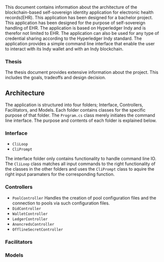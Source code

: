 This document contains information about the architecture of the blockchain-based self-sovereign identity application for electronic health records(EHR). This application has been designed for a bachelor project. This application has been designed for the purpose of self-sovereign handling of EHR. The application is based on Hyperledger Indy and is therefor not limited to EHR. The application can also be used for any type of credential sharing according to the Hyperledger Indy standard. The application provides a simple command line interface that enable the user to interact with its Indy wallet and with an Indy blockchain.

### Thesis
The thesis document provides extensive information about the project. This includes the goals, tradeoffs and design decision.

## Architecture
The application is structured into four folders; Interface, Controllers, Facilitators, and Models. Each folder contains classes for the specific purpose of that folder. The `Program.cs` class merely initiates the command line interface. The purpose and contents of each folder is explained below.

### Interface
- `CliLoop`
- `CliPrompt`

The interface folder only contains functionality to handle command line IO. The `CliLoop` class matches all input commands to the right functionality of the classes in the other folders and uses the `CliPrompt` class to aquire the right input paramaters for the corresponding function.

### Controllers
- `PoolController`
Handles the creation of pool configuration files and the connection to pools via such configuration files.
- `DidController`
- `WalletController`
- `LedgerController`
- `AnoncredsController`
- `OfflineSecretController`


### Facilitators

### Models
